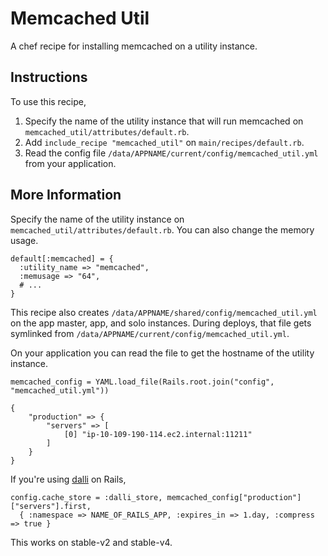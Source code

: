 Memcached Util
==============

A chef recipe for installing memcached on a utility instance. 

Instructions
------------

To use this recipe,  
1. Specify the name of the utility instance that will run memcached on `memcached_util/attributes/default.rb`.  
2. Add `include_recipe "memcached_util"` on `main/recipes/default.rb`.  
3. Read the config file `/data/APPNAME/current/config/memcached_util.yml` from your application.  

More Information
----------------

Specify the name of the utility instance on `memcached_util/attributes/default.rb`. You can also change the memory usage.

```
default[:memcached] = {
  :utility_name => "memcached",
  :memusage => "64",
  # ...
}
```

This recipe also creates `/data/APPNAME/shared/config/memcached_util.yml` on the app master, app, and solo instances. During deploys, that file gets symlinked from `/data/APPNAME/current/config/memcached_util.yml`.

On your application you can read the file to get the hostname of the utility instance.

```
memcached_config = YAML.load_file(Rails.root.join("config", "memcached_util.yml"))

{
    "production" => {
        "servers" => [
            [0] "ip-10-109-190-114.ec2.internal:11211"
        ]
    }
}
```

If you're using [dalli] on Rails,

```
config.cache_store = :dalli_store, memcached_config["production"]["servers"].first,
  { :namespace => NAME_OF_RAILS_APP, :expires_in => 1.day, :compress => true }
```

This works on stable-v2 and stable-v4.

[dalli]: https://github.com/petergoldstein/dalli
